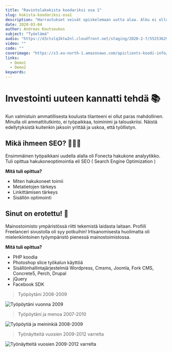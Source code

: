 ```yaml
---
title: "Ravintolakokista koodariksi osa 1"
slug: kokista-koodariksi-osa1
description: "Harrastukset veivät opiskelemaan uutta alaa. Alku ei ollut helppoa, mutta intohimo uuden oppimiseen vei mukana uusiin työympäristöihin."
date: 2020-03-04
author: Andreas Koutsoukos
subject: "Työelämä"
audio: "https://d3ctxlq1ktw2nl.cloudfront.net/staging/2020-2-7/55253629-44100-2-57048e4f172b9.m4a"
video: ""
code: ""
coverimage: "https://s3.eu-north-1.amazonaws.com/apiclients-koodi-info/images/kokista-nortiksi.jpg?x-craft-preview=uje2zimzEk&token=elMczLunrQpkWWmGjTSQ9OzQP-cT5nls"
links:
  - Demo1
  - Demo2
keywords:
---
```


# Investointi uuteen kannatti tehdä 📚

Kun valmistuin ammatillisesta koulusta tilanteeni ei ollut paras mahdollinen. Minulla oli ammattitutkinto, ei työpaikkaa, toiminimi ja talouskriisi.
Näistä edellytyksistä kuitenkin jaksoin yrittää ja uskoa, että työllistyn.

## Mikä ihmeen SEO? 🕵🏼‍♀️

Ensimmäinen työpaikkani uudella alalla oli Fonecta hakukone analyytikko. Tuli opittua hakukoneoptimointia eli SEO ( Search Engine Optimization )

**Mitä tuli opittua?**

- Miten hakukoneet toimii
- Metatietojen tärkeys
- Linkittämisen tärkeys
- Sisällön optimointi

## Sinut on erotettu! 🥾

Mainostoimisto ympäristössä riitti tekemistä laidasta laitaan. Profiili Freelanceri sivustolla oli syy potkuihin!
Irtisanomisesta huolimatta oli mielenkiintoinen työympäristö pienessä mainostoimistossa.

**Mitä tuli opittua?**

- PHP koodia
- Photoshop slice työkalun käyttöä
- Sisällönhallintajärjestelmiä Wordpress, Cmsms, Joomla, Fork CMS, Concrete5, Perch, Drupal
- jQuery
- Facebook SDK

> Työpöytäni 2008-2009

![Työpöytäni vuonna 2009](https://s3.eu-north-1.amazonaws.com/apiclients-koodi-info/images/tyopoyta-2009.jpg?x-craft-preview=Cj6RsosiTy&token=GCc8ivfUqkGB0-GN3NtXzlu53dbE_eBk)

> Työpöytäni ja menoa 2007-2010

![Työpöytiä ja meininkiä 2008-2009](https://s3.eu-north-1.amazonaws.com/apiclients-koodi-info/images/tyopoyta-08-09.jpg?x-craft-preview=kXJWdN3cCd&token=CjVU7j_IPvU1B_6hnoW8_DrYJ5Rxjzui)

> Työnäytteitä vuosien 2009-2012 varrelta

![Työnäytteitä vuosien 2009-2012 varrelta ](https://s3.eu-north-1.amazonaws.com/apiclients-koodi-info/images/duunit.jpg?x-craft-preview=CgPFu9H3Fb&token=VPouMqMOMP4gTM9sdWP91JxmozMH7IdW)
